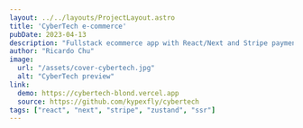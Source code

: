 ```yaml
---
layout: ../../layouts/ProjectLayout.astro
title: 'CyberTech e-commerce'
pubDate: 2023-04-13
description: "Fullstack ecommerce app with React/Next and Stripe payment."
author: "Ricardo Chu"
image:
  url: "/assets/cover-cybertech.jpg"
  alt: "CyberTech preview"
link:
  demo: https://cybertech-blond.vercel.app
  source: https://github.com/kypexfly/cybertech
tags: ["react", "next", "stripe", "zustand", "ssr"]
---
```

